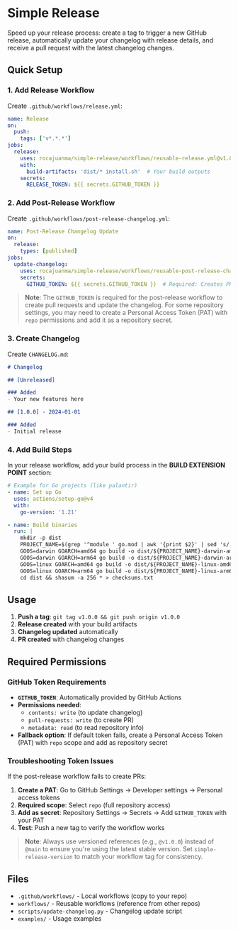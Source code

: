 # Simple Release

Speed up your release process: create a tag to trigger a new GitHub release, automatically update your changelog with release details, and receive a pull request with the latest changelog changes.

## Quick Setup

### 1. Add Release Workflow

Create `.github/workflows/release.yml`:

```yaml
name: Release
on:
  push:
    tags: ['v*.*.*']
jobs:
  release:
    uses: rocajuanma/simple-release/workflows/reusable-release.yml@v1.0.0
    with:
      build-artifacts: 'dist/* install.sh'  # Your build outputs
    secrets:
      RELEASE_TOKEN: ${{ secrets.GITHUB_TOKEN }}
```

### 2. Add Post-Release Workflow

Create `.github/workflows/post-release-changelog.yml`:

```yaml
name: Post-Release Changelog Update
on:
  release:
    types: [published]
jobs:
  update-changelog:
    uses: rocajuanma/simple-release/workflows/reusable-post-release-changelog.yml@v1.0.0
    secrets:
      GITHUB_TOKEN: ${{ secrets.GITHUB_TOKEN }}  # Required: Creates PR and updates changelog
```

> **Note**: The `GITHUB_TOKEN` is required for the post-release workflow to create pull requests and update the changelog. For some repository settings, you may need to create a Personal Access Token (PAT) with `repo` permissions and add it as a repository secret.

### 3. Create Changelog

Create `CHANGELOG.md`:

```markdown
# Changelog

## [Unreleased]

### Added
- Your new features here

## [1.0.0] - 2024-01-01

### Added
- Initial release
```

### 4. Add Build Steps

In your release workflow, add your build process in the **BUILD EXTENSION POINT** section:

```yaml
# Example for Go projects (like palantir)
- name: Set up Go
  uses: actions/setup-go@v4
  with:
    go-version: '1.21'

- name: Build binaries
  run: |
    mkdir -p dist
    PROJECT_NAME=$(grep '^module ' go.mod | awk '{print $2}' | sed 's/.*\///')
    GOOS=darwin GOARCH=amd64 go build -o dist/${PROJECT_NAME}-darwin-amd64 ./cmd/terminal
    GOOS=darwin GOARCH=arm64 go build -o dist/${PROJECT_NAME}-darwin-arm64 ./cmd/terminal
    GOOS=linux GOARCH=amd64 go build -o dist/${PROJECT_NAME}-linux-amd64 ./cmd/terminal
    GOOS=linux GOARCH=arm64 go build -o dist/${PROJECT_NAME}-linux-arm64 ./cmd/terminal
    cd dist && shasum -a 256 * > checksums.txt
```

## Usage

1. **Push a tag**: `git tag v1.0.0 && git push origin v1.0.0`
2. **Release created** with your build artifacts
3. **Changelog updated** automatically
4. **PR created** with changelog changes

## Required Permissions

### GitHub Token Requirements
- **`GITHUB_TOKEN`**: Automatically provided by GitHub Actions
- **Permissions needed**: 
  - `contents: write` (to update changelog)
  - `pull-requests: write` (to create PR)
  - `metadata: read` (to read repository info)
- **Fallback option**: If default token fails, create a Personal Access Token (PAT) with `repo` scope and add as repository secret

### Troubleshooting Token Issues
If the post-release workflow fails to create PRs:
1. **Create a PAT**: Go to GitHub Settings → Developer settings → Personal access tokens
2. **Required scope**: Select `repo` (full repository access)
3. **Add as secret**: Repository Settings → Secrets → Add `GITHUB_TOKEN` with your PAT
4. **Test**: Push a new tag to verify the workflow works

> **Note**: Always use versioned references (e.g., `@v1.0.0`) instead of `@main` to ensure you're using the latest stable version. Set `simple-release-version` to match your workflow tag for consistency.


## Files

- `.github/workflows/` - Local workflows (copy to your repo)
- `workflows/` - Reusable workflows (reference from other repos)
- `scripts/update-changelog.py` - Changelog update script
- `examples/` - Usage examples